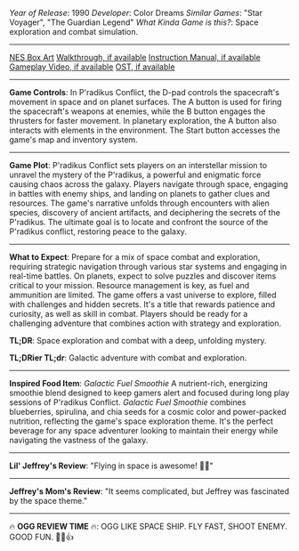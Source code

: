 *Year of Release*: 1990
*Developer*: Color Dreams
*Similar Games*: "Star Voyager", "The Guardian Legend"
*What Kinda Game is this?*: Space exploration and combat simulation.

---
[NES Box Art](https://www.google.com/search?tbm=isch&q=NES+Box+Art+P'radikus+Conflict) 
[Walkthrough, if available](https://www.google.com/search?q=Walkthrough+NES+P'radikus+Conflict)
[Instruction Manual, if available](https://www.google.com/search?q=NES+Instruction+Manual+P'radikus+Conflict)
[Gameplay Video, if available](https://www.youtube.com/results?search_query=gameplay+NES+P'radikus+Conflict) 
[OST, if available](https://www.youtube.com/results?search_query=gameplay+NES+P'radikus+Conflict+OST)

- - -
**Game Controls**:
In P'radikus Conflict, the D-pad controls the spacecraft's movement in space and on planet surfaces. The A button is used for firing the spacecraft's weapons at enemies, while the B button engages the thrusters for faster movement. In planetary exploration, the A button also interacts with elements in the environment. The Start button accesses the game's map and inventory system.

- - -
**Game Plot**: 
P'radikus Conflict sets players on an interstellar mission to unravel the mystery of the P'radikus, a powerful and enigmatic force causing chaos across the galaxy. Players navigate through space, engaging in battles with enemy ships, and landing on planets to gather clues and resources. The game's narrative unfolds through encounters with alien species, discovery of ancient artifacts, and deciphering the secrets of the P'radikus. The ultimate goal is to locate and confront the source of the P'radikus conflict, restoring peace to the galaxy.

- - -
**What to Expect**: 
Prepare for a mix of space combat and exploration, requiring strategic navigation through various star systems and engaging in real-time battles. On planets, expect to solve puzzles and discover items critical to your mission. Resource management is key, as fuel and ammunition are limited. The game offers a vast universe to explore, filled with challenges and hidden secrets. It's a title that rewards patience and curiosity, as well as skill in combat. Players should be ready for a challenging adventure that combines action with strategy and exploration.

**TL;DR**:
Space exploration and combat with a deep, unfolding mystery.

**TL;DRier TL;dr**: 
Galactic adventure with combat and exploration.

---
**Inspired Food Item**: *Galactic Fuel Smoothie*
A nutrient-rich, energizing smoothie blend designed to keep gamers alert and focused during long play sessions of P'radikus Conflict. *Galactic Fuel Smoothie* combines blueberries, spirulina, and chia seeds for a cosmic color and power-packed nutrition, reflecting the game's space exploration theme. It's the perfect beverage for any space adventurer looking to maintain their energy while navigating the vastness of the galaxy.

---
**Lil' Jeffrey's Review**: "Flying in space is awesome! 🚀💫"

---
**Jeffrey's Mom's Review**: "It seems complicated, but Jeffrey was fascinated by the space theme."

---
🔥 **OGG REVIEW TIME** 🔥: OGG LIKE SPACE SHIP. FLY FAST, SHOOT ENEMY. GOOD FUN. 🚀💥👍